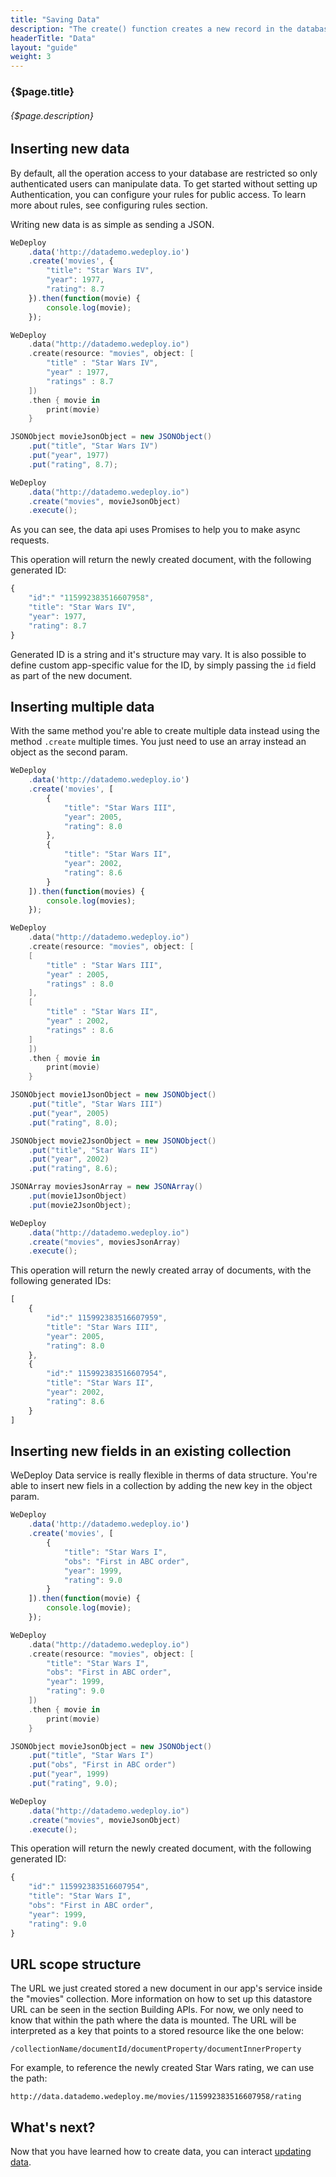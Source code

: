 ```yaml
---
title: "Saving Data"
description: "The create() function creates a new record in the database using the current attributes. It then returns the newly saved object in the Promise response."
headerTitle: "Data"
layout: "guide"
weight: 3
---
```


### {$page.title}

###### {$page.description}

<article id="1">

## Inserting new data

<aside>

By default, all the operation access to your database are restricted so only authenticated users can manipulate data. To get started without setting up Authentication, you can configure your rules for public access. To learn more about rules, see configuring rules section.

</aside>

Writing new data is as simple as sending a JSON.

```javascript
WeDeploy
	.data('http://datademo.wedeploy.io')
	.create('movies', {
		"title": "Star Wars IV",
		"year": 1977,
		"rating": 8.7
	}).then(function(movie) {
		console.log(movie);
	});
```
```swift
WeDeploy
	.data("http://datademo.wedeploy.io")
	.create(resource: "movies", object: [
		"title" : "Star Wars IV",
		"year" : 1977,
		"ratings" : 8.7
	])
	.then { movie in
		print(movie)
	}
```
```java
JSONObject movieJsonObject = new JSONObject()
	.put("title", "Star Wars IV")
	.put("year", 1977)
	.put("rating", 8.7);

WeDeploy
	.data("http://datademo.wedeploy.io")
	.create("movies", movieJsonObject)
	.execute();
```

As you can see, the data api uses Promises to help you to make async requests.

This operation will return the newly created document, with the following generated ID:

```javascript
{
	"id":" "115992383516607958",
	"title": "Star Wars IV",
	"year": 1977,
	"rating": 8.7
}
```

Generated ID is a string and it's structure may vary. It is also possible to define custom app-specific value for the ID, by simply passing the `id` field as part of the new document.

</article>

<article id="2">

## Inserting multiple data

With the same method you're able to create multiple data instead using the method `.create` multiple times.
You just need to use an array instead an object as the second param.

```javascript
WeDeploy
	.data('http://datademo.wedeploy.io')
	.create('movies', [
		{
			"title": "Star Wars III",
			"year": 2005,
			"rating": 8.0
		},
		{
			"title": "Star Wars II",
			"year": 2002,
			"rating": 8.6
		}
	]).then(function(movies) {
		console.log(movies);
	});
```
```swift
WeDeploy
	.data("http://datademo.wedeploy.io")
	.create(resource: "movies", object: [
	[
		"title" : "Star Wars III",
		"year" : 2005,
		"ratings" : 8.0
	],
	[
		"title" : "Star Wars II",
		"year" : 2002,
		"ratings" : 8.6
	]
	])
	.then { movie in
		print(movie)
	}
```
```java
JSONObject movie1JsonObject = new JSONObject()
	.put("title", "Star Wars III")
	.put("year", 2005)
	.put("rating", 8.0);

JSONObject movie2JsonObject = new JSONObject()
	.put("title", "Star Wars II")
	.put("year", 2002)
	.put("rating", 8.6);

JSONArray moviesJsonArray = new JSONArray()
	.put(movie1JsonObject)
	.put(movie2JsonObject);

WeDeploy
	.data("http://datademo.wedeploy.io")
	.create("movies", moviesJsonArray)
	.execute();
```

This operation will return the newly created array of documents, with the following generated IDs:

```javascript
[
	{
		"id":" 115992383516607959",
		"title": "Star Wars III",
		"year": 2005,
		"rating": 8.0
	},
	{
		"id":" 115992383516607954",
		"title": "Star Wars II",
		"year": 2002,
		"rating": 8.6
	}
]
```

</article>

<article id="3">

## Inserting new fields in an existing collection

WeDeploy Data service is really flexible in therms of data structure. You're able to insert new fiels in a collection by adding the new key in the object param.

```javascript
WeDeploy
	.data('http://datademo.wedeploy.io')
	.create('movies', [
		{
			"title": "Star Wars I",
			"obs": "First in ABC order",
			"year": 1999,
			"rating": 9.0
		}
	]).then(function(movie) {
		console.log(movie);
	});
```
```swift
WeDeploy
	.data("http://datademo.wedeploy.io")
	.create(resource: "movies", object: [
		"title": "Star Wars I",
		"obs": "First in ABC order",
		"year": 1999,
		"rating": 9.0
	])
	.then { movie in
		print(movie)
	}
```
```java
JSONObject movieJsonObject = new JSONObject()
	.put("title", "Star Wars I")
	.put("obs", "First in ABC order")
	.put("year", 1999)
	.put("rating", 9.0);

WeDeploy
	.data("http://datademo.wedeploy.io")
	.create("movies", movieJsonObject)
	.execute();
```

This operation will return the newly created document, with the following generated ID:

```javascript
{
	"id":" 115992383516607954",
	"title": "Star Wars I",
	"obs": "First in ABC order",
	"year": 1999,
	"rating": 9.0
}
```

</article>

<article id="4">

## URL scope structure

The URL we just created stored a new document in our app's service inside the "movies" collection. More information on how to set up this datastore URL can be seen in the section Building APIs. For now, we only need to know that within the path where the data is mounted. The URL will be interpreted as a key that points to a stored resource like the one below:

```text
/collectionName/documentId/documentProperty/documentInnerProperty
```

For example, to reference the newly created Star Wars rating, we can use the path:

```text
http://data.datademo.wedeploy.me/movies/115992383516607958/rating
```

</article>

## What's next?

Now that you have learned how to create data, you can interact [updating data](/docs/data/updating-data.html).
